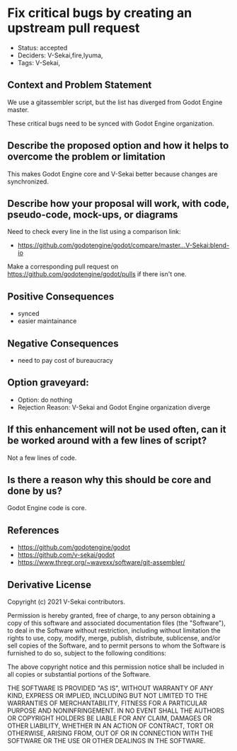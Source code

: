 # Fix critical bugs by creating an upstream pull request

- Status: accepted <!-- draft | rejected | accepted | deprecated | superseded by -->
- Deciders: V-Sekai,fire,lyuma,
- Tags: V-Sekai,

## Context and Problem Statement

We use a gitassembler script, but the list has diverged from Godot Engine master.

These critical bugs need to be synced with Godot Engine organization.

## Describe the proposed option and how it helps to overcome the problem or limitation

This makes Godot Engine core and V-Sekai better because changes are synchronized.

## Describe how your proposal will work, with code, pseudo-code, mock-ups, or diagrams

Need to check every line in the list using a comparison link:

* https://github.com/godotengine/godot/compare/master...V-Sekai:blend-io

Make a corresponding pull request on https://github.com/godotengine/godot/pulls if there isn't one.

## Positive Consequences <!-- optional -->

- synced
- easier maintainance

## Negative Consequences <!-- optional -->

- need to pay cost of bureaucracy

## Option graveyard: <!-- same as above -->

- Option: do nothing
- Rejection Reason: V-Sekai and Godot Engine organization diverge

## If this enhancement will not be used often, can it be worked around with a few lines of script?

Not a few lines of code.

## Is there a reason why this should be core and done by us?

Godot Engine code is core.

## References <!-- optional -->

- https://github.com/godotengine/godot
- https://github.com/v-sekai/godot
- https://www.thregr.org/~wavexx/software/git-assembler/

## Derivative License

Copyright (c) 2021 V-Sekai contributors.

Permission is hereby granted, free of charge, to any person obtaining a copy
of this software and associated documentation files (the "Software"), to deal
in the Software without restriction, including without limitation the rights
to use, copy, modify, merge, publish, distribute, sublicense, and/or sell
copies of the Software, and to permit persons to whom the Software is
furnished to do so, subject to the following conditions:

The above copyright notice and this permission notice shall be included in all
copies or substantial portions of the Software.

THE SOFTWARE IS PROVIDED "AS IS", WITHOUT WARRANTY OF ANY KIND, EXPRESS OR
IMPLIED, INCLUDING BUT NOT LIMITED TO THE WARRANTIES OF MERCHANTABILITY,
FITNESS FOR A PARTICULAR PURPOSE AND NONINFRINGEMENT. IN NO EVENT SHALL THE
AUTHORS OR COPYRIGHT HOLDERS BE LIABLE FOR ANY CLAIM, DAMAGES OR OTHER
LIABILITY, WHETHER IN AN ACTION OF CONTRACT, TORT OR OTHERWISE, ARISING FROM,
OUT OF OR IN CONNECTION WITH THE SOFTWARE OR THE USE OR OTHER DEALINGS IN THE
SOFTWARE.
